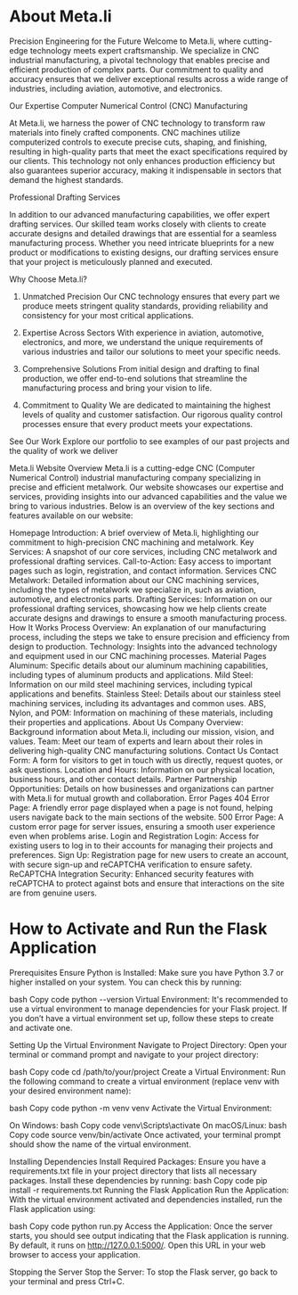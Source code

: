 # About Meta.li


Precision Engineering for the Future
Welcome to Meta.li, where cutting-edge technology meets expert craftsmanship. We specialize in CNC industrial manufacturing, a pivotal technology that enables precise and efficient production of complex parts. Our commitment to quality and accuracy ensures that we deliver exceptional results across a wide range of industries, including aviation, automotive, and electronics.

Our Expertise
Computer Numerical Control (CNC) Manufacturing

At Meta.li, we harness the power of CNC technology to transform raw materials into finely crafted components. CNC machines utilize computerized controls to execute precise cuts, shaping, and finishing, resulting in high-quality parts that meet the exact specifications required by our clients. This technology not only enhances production efficiency but also guarantees superior accuracy, making it indispensable in sectors that demand the highest standards.

Professional Drafting Services

In addition to our advanced manufacturing capabilities, we offer expert drafting services. Our skilled team works closely with clients to create accurate designs and detailed drawings that are essential for a seamless manufacturing process. Whether you need intricate blueprints for a new product or modifications to existing designs, our drafting services ensure that your project is meticulously planned and executed.

Why Choose Meta.li?
1. Unmatched Precision
Our CNC technology ensures that every part we produce meets stringent quality standards, providing reliability and consistency for your most critical applications.

2. Expertise Across Sectors
With experience in aviation, automotive, electronics, and more, we understand the unique requirements of various industries and tailor our solutions to meet your specific needs.

3. Comprehensive Solutions
From initial design and drafting to final production, we offer end-to-end solutions that streamline the manufacturing process and bring your vision to life.

4. Commitment to Quality
We are dedicated to maintaining the highest levels of quality and customer satisfaction. Our rigorous quality control processes ensure that every product meets your expectations.

See Our Work
Explore our portfolio to see examples of our past projects and the quality of work we deliver

Meta.li Website Overview
Meta.li is a cutting-edge CNC (Computer Numerical Control) industrial manufacturing company specializing in precise and efficient metalwork. Our website showcases our expertise and services, providing insights into our advanced capabilities and the value we bring to various industries. Below is an overview of the key sections and features available on our website:

Homepage
Introduction: A brief overview of Meta.li, highlighting our commitment to high-precision CNC machining and metalwork.
Key Services: A snapshot of our core services, including CNC metalwork and professional drafting services.
Call-to-Action: Easy access to important pages such as login, registration, and contact information.
Services
CNC Metalwork: Detailed information about our CNC machining services, including the types of metalwork we specialize in, such as aviation, automotive, and electronics parts.
Drafting Services: Information on our professional drafting services, showcasing how we help clients create accurate designs and drawings to ensure a smooth manufacturing process.
How It Works
Process Overview: An explanation of our manufacturing process, including the steps we take to ensure precision and efficiency from design to production.
Technology: Insights into the advanced technology and equipment used in our CNC machining processes.
Material Pages
Aluminum: Specific details about our aluminum machining capabilities, including types of aluminum products and applications.
Mild Steel: Information on our mild steel machining services, including typical applications and benefits.
Stainless Steel: Details about our stainless steel machining services, including its advantages and common uses.
ABS, Nylon, and POM: Information on machining of these materials, including their properties and applications.
About Us
Company Overview: Background information about Meta.li, including our mission, vision, and values.
Team: Meet our team of experts and learn about their roles in delivering high-quality CNC manufacturing solutions.
Contact Us
Contact Form: A form for visitors to get in touch with us directly, request quotes, or ask questions.
Location and Hours: Information on our physical location, business hours, and other contact details.
Partner
Partnership Opportunities: Details on how businesses and organizations can partner with Meta.li for mutual growth and collaboration.
Error Pages
404 Error Page: A friendly error page displayed when a page is not found, helping users navigate back to the main sections of the website.
500 Error Page: A custom error page for server issues, ensuring a smooth user experience even when problems arise.
Login and Registration
Login: Access for existing users to log in to their accounts for managing their projects and preferences.
Sign Up: Registration page for new users to create an account, with secure sign-up and reCAPTCHA verification to ensure safety.
ReCAPTCHA Integration
Security: Enhanced security features with reCAPTCHA to protect against bots and ensure that interactions on the site are from genuine users.

# How to Activate and Run the Flask Application
Prerequisites
Ensure Python is Installed: Make sure you have Python 3.7 or higher installed on your system. You can check this by running:

bash
Copy code
python --version
Virtual Environment: It's recommended to use a virtual environment to manage dependencies for your Flask project. If you don’t have a virtual environment set up, follow these steps to create and activate one.

Setting Up the Virtual Environment
Navigate to Project Directory: Open your terminal or command prompt and navigate to your project directory:

bash
Copy code
cd /path/to/your/project
Create a Virtual Environment: Run the following command to create a virtual environment (replace venv with your desired environment name):

bash
Copy code
python -m venv venv
Activate the Virtual Environment:

On Windows:
bash
Copy code
venv\Scripts\activate
On macOS/Linux:
bash
Copy code
source venv/bin/activate
Once activated, your terminal prompt should show the name of the virtual environment.

Installing Dependencies
Install Required Packages: Ensure you have a requirements.txt file in your project directory that lists all necessary packages. Install these dependencies by running:
bash
Copy code
pip install -r requirements.txt
Running the Flask Application
Run the Application: With the virtual environment activated and dependencies installed, run the Flask application using:

bash
Copy code
python run.py
Access the Application: Once the server starts, you should see output indicating that the Flask application is running. By default, it runs on http://127.0.0.1:5000/. Open this URL in your web browser to access your application.

Stopping the Server
Stop the Server: To stop the Flask server, go back to your terminal and press Ctrl+C.
